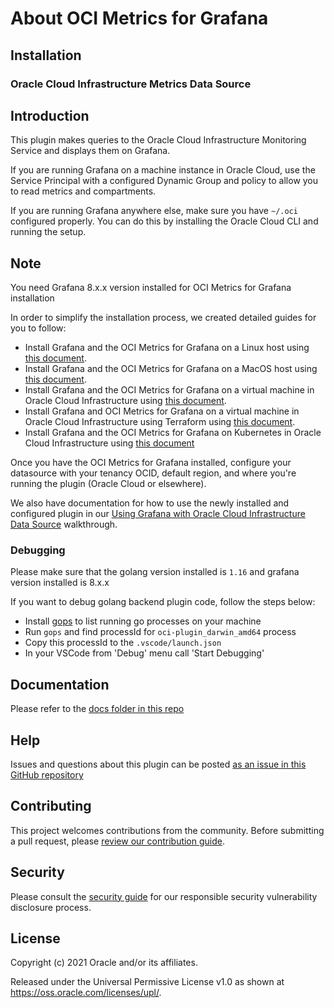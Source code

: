 # About OCI Metrics for Grafana

## Installation

### Oracle Cloud Infrastructure Metrics Data Source

## Introduction

This plugin makes queries to the Oracle Cloud Infrastructure Monitoring 
Service and displays them on Grafana.

If you are running Grafana on a machine instance in Oracle Cloud, use the 
Service Principal with a configured Dynamic Group and policy to allow you to 
read metrics and compartments.

If you are running Grafana anywhere else, make sure you have `~/.oci` 
configured properly. You can do this by installing the Oracle Cloud CLI and 
running the setup.

## Note

You need Grafana 8.x.x version installed for OCI Metrics for Grafana installation

In order to simplify the installation process, we created detailed guides for you to follow:

* Install Grafana and the OCI Metrics for Grafana
 on a Linux host using [this document](https://github.com/oracle/oci-grafana-plugin/blob/master/docs/linux.md).
* Install Grafana and the OCI Metrics for Grafana
 on a MacOS host using [this document](https://github.com/oracle/oci-grafana-plugin/blob/master/docs/macos.md).
* Install Grafana and the OCI Metrics for Grafana
 on a virtual machine in Oracle Cloud Infrastructure using [this document](https://github.com/oracle/oci-grafana-plugin/blob/master/docs/linuxoci.md).
* Install Grafana and OCI Metrics for Grafana
on a virtual machine in Oracle Cloud Infrastructure using Terraform using [this document](https://github.com/oracle/oci-grafana-plugin/blob/master/docs/terraform.md).
* Install Grafana and the OCI Metrics for Grafana
on Kubernetes in Oracle Cloud Infrastructure using [this document](https://github.com/oracle/oci-grafana-plugin/blob/master/docs/kubernetes.md)

Once you have the OCI Metrics for Grafana installed, configure your datasource with your 
tenancy OCID, default region, and where you're running the plugin 
(Oracle Cloud or elsewhere).

We also have documentation for how to use the newly installed and configured 
plugin in our [Using Grafana with Oracle Cloud Infrastructure Data Source](https://github.com/oracle/oci-grafana-plugin/blob/master/docs/using.md) walkthrough.

### Debugging

Please make sure that the golang version installed is ```1.16``` and grafana version installed is 8.x.x 

If you want to debug golang backend plugin code, follow the steps below:

* Install [gops](https://github.com/google/gops) to list running go processes on your machine
* Run `gops` and find processId for `oci-plugin_darwin_amd64` process
* Copy this processId to the `.vscode/launch.json`
* In your VSCode from 'Debug' menu call 'Start Debugging'

## Documentation

Please refer to the [docs folder in this repo](./docs)

## Help

Issues and questions about this plugin can be posted [as an issue in this GitHub repository](https://github.com/oracle/oci-grafana-plugin/issues)

## Contributing

This project welcomes contributions from the community. Before submitting a pull
request, please [review our contribution guide](./CONTRIBUTING.md).

## Security

Please consult the [security guide](./SECURITY.md) for our responsible security
vulnerability disclosure process.

## License

Copyright (c) 2021 Oracle and/or its affiliates.

Released under the Universal Permissive License v1.0 as shown at
<https://oss.oracle.com/licenses/upl/>.
